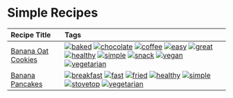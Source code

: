 # Simple Recipes 

|Recipe Title|Tags
|:---|:---|
|[Banana Oat Cookies](../recipes/bananaoatcookies.md)|<a href="../tags/baked.html"><img src="https://img.shields.io/badge/tag-baked-c5d714" alt="baked" /></a> <a href="../tags/chocolate.html"><img src="https://img.shields.io/badge/tag-chocolate-a168f4" alt="chocolate" /></a> <a href="../tags/coffee.html"><img src="https://img.shields.io/badge/tag-coffee-e2851f" alt="coffee" /></a> <a href="../tags/easy.html"><img src="https://img.shields.io/badge/tag-easy-72fcc" alt="easy" /></a> <a href="../tags/great.html"><img src="https://img.shields.io/badge/tag-great-0fcaa" alt="great" /></a> <a href="../tags/healthy.html"><img src="https://img.shields.io/badge/tag-healthy-7ca620" alt="healthy" /></a> <a href="../tags/simple.html"><img src="https://img.shields.io/badge/tag-simple-61717a" alt="simple" /></a> <a href="../tags/snack.html"><img src="https://img.shields.io/badge/tag-snack-33b5de" alt="snack" /></a> <a href="../tags/vegan.html"><img src="https://img.shields.io/badge/tag-vegan-6f4790" alt="vegan" /></a> <a href="../tags/vegetarian.html"><img src="https://img.shields.io/badge/tag-vegetarian-473080" alt="vegetarian" /></a>|
|[Banana Pancakes](../recipes/bananapancakes.md)|<a href="../tags/breakfast.html"><img src="https://img.shields.io/badge/tag-breakfast-48e52e" alt="breakfast" /></a> <a href="../tags/fast.html"><img src="https://img.shields.io/badge/tag-fast-29a3fa" alt="fast" /></a> <a href="../tags/fried.html"><img src="https://img.shields.io/badge/tag-fried-379a95" alt="fried" /></a> <a href="../tags/healthy.html"><img src="https://img.shields.io/badge/tag-healthy-7ca620" alt="healthy" /></a> <a href="../tags/simple.html"><img src="https://img.shields.io/badge/tag-simple-61717a" alt="simple" /></a> <a href="../tags/stovetop.html"><img src="https://img.shields.io/badge/tag-stovetop-9bf4b7" alt="stovetop" /></a> <a href="../tags/vegetarian.html"><img src="https://img.shields.io/badge/tag-vegetarian-473080" alt="vegetarian" /></a>|
